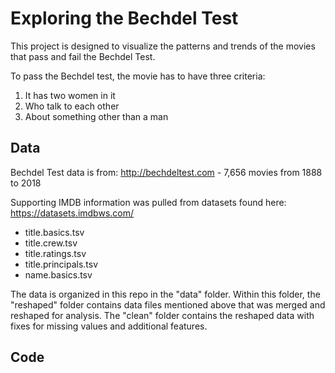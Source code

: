 # Exploring the Bechdel Test

This project is designed to visualize the patterns and trends of the movies that pass and fail the Bechdel Test. 

To pass the Bechdel test, the movie has to have three criteria:1. It has two women in it2. Who talk to each other3. About something other than a man

## Data
Bechdel Test data is from: http://bechdeltest.com - 7,656 movies from 1888 to 2018

Supporting IMDB information was pulled from datasets found here: https://datasets.imdbws.com/
* title.basics.tsv
* title.crew.tsv
* title.ratings.tsv
* title.principals.tsv
* name.basics.tsv

The data is organized in this repo in the "data" folder. Within this folder, the "reshaped" folder contains data files mentioned above that was merged and reshaped for analysis. The "clean" folder contains the reshaped data with fixes for missing values and additional features. 

## Code
